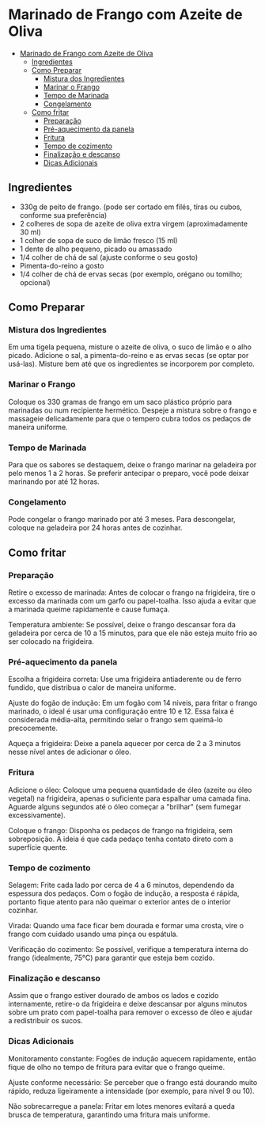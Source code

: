 # Marinado de Frango com Azeite de Oliva

- [Marinado de Frango com Azeite de Oliva](#marinado-de-frango-com-azeite-de-oliva)
  - [Ingredientes](#ingredientes)
  - [Como Preparar](#como-preparar)
    - [Mistura dos Ingredientes](#mistura-dos-ingredientes)
    - [Marinar o Frango](#marinar-o-frango)
    - [Tempo de Marinada](#tempo-de-marinada)
    - [Congelamento](#congelamento)
  - [Como fritar](#como-fritar)
    - [Preparação](#preparação)
    - [Pré-aquecimento da panela](#pré-aquecimento-da-panela)
    - [Fritura](#fritura)
    - [Tempo de cozimento](#tempo-de-cozimento)
    - [Finalização e descanso](#finalização-e-descanso)
    - [Dicas Adicionais](#dicas-adicionais)

## Ingredientes
- 330g de peito de frango. (pode ser cortado em filés, tiras ou cubos, conforme sua preferência)
- 2 colheres de sopa de azeite de oliva extra virgem (aproximadamente 30 ml)
- 1 colher de sopa de suco de limão fresco (15 ml)
- 1 dente de alho pequeno, picado ou amassado
- 1/4 colher de chá de sal (ajuste conforme o seu gosto)
- Pimenta-do-reino a gosto
- 1/4 colher de chá de ervas secas (por exemplo, orégano ou tomilho; opcional)

## Como Preparar

### Mistura dos Ingredientes

Em uma tigela pequena, misture o azeite de oliva, o suco de limão e o alho picado. Adicione o sal, a pimenta-do-reino e as ervas secas (se optar por usá-las). Misture bem até que os ingredientes se incorporem por completo.

### Marinar o Frango

Coloque os 330 gramas de frango em um saco plástico próprio para marinadas ou num recipiente hermético. Despeje a mistura sobre o frango e massageie delicadamente para que o tempero cubra todos os pedaços de maneira uniforme.

### Tempo de Marinada

Para que os sabores se destaquem, deixe o frango marinar na geladeira por pelo menos 1 a 2 horas. Se preferir antecipar o preparo, você pode deixar marinando por até 12 horas. 

### Congelamento

Pode congelar o frango marinado por até 3 meses. Para descongelar, coloque na geladeira por 24 horas antes de cozinhar.

## Como fritar

### Preparação

Retire o excesso de marinada: Antes de colocar o frango na frigideira, tire o excesso da marinada com um garfo ou papel-toalha. Isso ajuda a evitar que a marinada queime rapidamente e cause fumaça.

Temperatura ambiente: Se possível, deixe o frango descansar fora da geladeira por cerca de 10 a 15 minutos, para que ele não esteja muito frio ao ser colocado na frigideira.

### Pré-aquecimento da panela

Escolha a frigideira correta: Use uma frigideira antiaderente ou de ferro fundido, que distribua o calor de maneira uniforme.

Ajuste do fogão de indução: Em um fogão com 14 níveis, para fritar o frango marinado, o ideal é usar uma configuração entre 10 e 12. Essa faixa é considerada média-alta, permitindo selar o frango sem queimá-lo precocemente.

Aqueça a frigideira: Deixe a panela aquecer por cerca de 2 a 3 minutos nesse nível antes de adicionar o óleo.

### Fritura

Adicione o óleo: Coloque uma pequena quantidade de óleo (azeite ou óleo vegetal) na frigideira, apenas o suficiente para espalhar uma camada fina. Aguarde alguns segundos até o óleo começar a "brilhar" (sem fumegar excessivamente).

Coloque o frango: Disponha os pedaços de frango na frigideira, sem sobreposição. A ideia é que cada pedaço tenha contato direto com a superfície quente.

### Tempo de cozimento

Selagem: Frite cada lado por cerca de 4 a 6 minutos, dependendo da espessura dos pedaços. Com o fogão de indução, a resposta é rápida, portanto fique atento para não queimar o exterior antes de o interior cozinhar.

Virada: Quando uma face ficar bem dourada e formar uma crosta, vire o frango com cuidado usando uma pinça ou espátula.

Verificação do cozimento: Se possível, verifique a temperatura interna do frango (idealmente, 75°C) para garantir que esteja bem cozido.

### Finalização e descanso

Assim que o frango estiver dourado de ambos os lados e cozido internamente, retire-o da frigideira e deixe descansar por alguns minutos sobre um prato com papel-toalha para remover o excesso de óleo e ajudar a redistribuir os sucos.

### Dicas Adicionais

Monitoramento constante: Fogões de indução aquecem rapidamente, então fique de olho no tempo de fritura para evitar que o frango queime.

Ajuste conforme necessário: Se perceber que o frango está dourando muito rápido, reduza ligeiramente a intensidade (por exemplo, para nível 9 ou 10).

Não sobrecarregue a panela: Fritar em lotes menores evitará a queda brusca de temperatura, garantindo uma fritura mais uniforme.